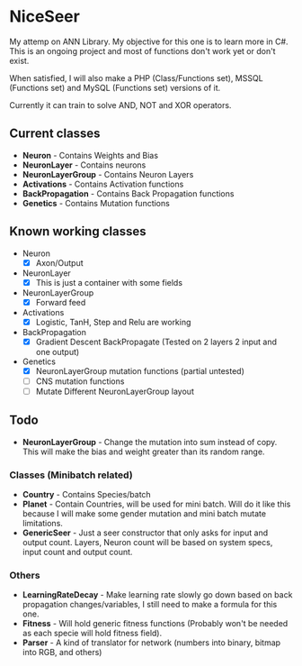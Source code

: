 # NiceSeer
My attemp on ANN Library. My objective for this one is to learn more in C#. This is an ongoing project and most of functions don't work yet or don't exist.

When satisfied, I will also make a PHP (Class/Functions set), MSSQL (Functions set) and MySQL (Functions set) versions of it.

Currently it can train to solve AND, NOT and XOR operators.

## Current classes
  * **Neuron** - Contains Weights and Bias
  * **NeuronLayer** - Contains neurons
  * **NeuronLayerGroup** - Contains Neuron Layers
  * **Activations** - Contains Activation functions
  * **BackPropagation** - Contains Back Propagation functions
  * **Genetics** - Contains Mutation functions
## Known working classes
  * Neuron
    - [x] Axon/Output
  * NeuronLayer
    - [x] This is just a container with some fields
  * NeuronLayerGroup
    - [x] Forward feed
  * Activations
    - [x] Logistic, TanH, Step and Relu are working
  * BackPropagation
    - [x] Gradient Descent BackPropagate (Tested on 2 layers 2 input and one output)
  * Genetics
    - [x] NeuronLayerGroup mutation functions (partial untested)
    - [ ] CNS mutation functions
    - [ ] Mutate Different NeuronLayerGroup layout
## Todo
  * **NeuronLayerGroup** - Change the mutation into sum instead of copy. This will make the bias and weight greater than its random range.
### Classes (Minibatch related)
  * **Country** - Contains Species/batch
  * **Planet** - Contain Countries, will be used for mini batch. Will do it like this because I will make some gender mutation and mini batch mutate limitations.
  * **GenericSeer** - Just a seer constructor that only asks for input and output count. Layers, Neuron count will be based on system specs, input count and output count.
### Others
  * **LearningRateDecay** - Make learning rate slowly go down based on back propagation changes/variables, I still need to make a formula for this one.
  * **Fitness** - Will hold generic fitness functions (Probably won't be needed as each specie will hold fitness field).
  * **Parser** - A kind of translator for network (numbers into binary, bitmap into RGB, and others)
